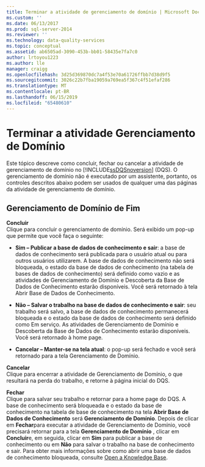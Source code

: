 ```yaml
---
title: Terminar a atividade de gerenciamento de domínio | Microsoft Docs
ms.custom: ''
ms.date: 06/13/2017
ms.prod: sql-server-2014
ms.reviewer: ''
ms.technology: data-quality-services
ms.topic: conceptual
ms.assetid: ab6505ad-3090-453b-bb01-58435e7fa7c0
author: lrtoyou1223
ms.author: lle
manager: craigg
ms.openlocfilehash: 3d25d369870dc7a4f53e70a61726ffbb7d38d9f5
ms.sourcegitcommit: 3026c22b7fba19059a769ea5f367c4f51efaf286
ms.translationtype: MT
ms.contentlocale: pt-BR
ms.lasthandoff: 06/15/2019
ms.locfileid: "65480610"
---
```

# <a name="end-the-domain-management-activity"></a>Terminar a atividade Gerenciamento de Domínio
  Este tópico descreve como concluir, fechar ou cancelar a atividade de gerenciamento de domínio no [!INCLUDE[ssDQSnoversion](../includes/ssdqsnoversion-md.md)] (DQS). O gerenciamento de domínio não é executado por um assistente, portanto, os controles descritos abaixo podem ser usados de qualquer uma das páginas da atividade de gerenciamento de domínio.  
  
## <a name="end-domain-management"></a>Gerenciamento de Domínio de Fim  
 **Concluir**  
 Clique para concluir o gerenciamento de domínio. Será exibido um pop-up que permite que você faça o seguinte:  
  
-   **Sim – Publicar a base de dados de conhecimento e sair**: a base de dados de conhecimento será publicada para o usuário atual ou para outros usuários utilizarem. A base de dados de conhecimento não será bloqueada, o estado da base de dados de conhecimento (na tabela de bases de dados de conhecimento) será definido como vazio e as atividades de Gerenciamento de Domínio e Descoberta da Base de Dados de Conhecimento estarão disponíveis. Você será retornado à tela Abrir Base de Dados de Conhecimento.  
  
-   **Não – Salvar o trabalho na base de dados de conhecimento e sair**: seu trabalho será salvo, a base de dados de conhecimento permanecerá bloqueada e o estado da base de dados de conhecimento será definido como Em serviço. As atividades de Gerenciamento de Domínio e Descoberta da Base de Dados de Conhecimento estarão disponíveis. Você será retornado à home page.  
  
-   **Cancelar – Manter-se na tela atual**: o pop-up será fechado e você será retornado para a tela Gerenciamento de Domínio.  
  
 **Cancelar**  
 Clique para encerrar a atividade de Gerenciamento de Domínio, o que resultará na perda do trabalho, e retorne à página inicial do DQS.  
  
 **Fechar**  
 Clique para salvar seu trabalho e retornar para a home page do DQS. A base de conhecimento será bloqueada e o estado da base de conhecimento na tabela de base de conhecimento na tela **Abrir Base de Dados de Conhecimento** será **Gerenciamento de Domínio**. Depois de clicar em **Fechar**para executar a atividade de Gerenciamento de Domínio, você precisará retornar para a tela **Gerenciamento de Domínio** , clicar em **Concluir**e, em seguida, clicar em **Sim** para publicar a base de conhecimento ou em **Não** para salvar o trabalho na base de conhecimento e sair.  Para obter mais informações sobre como abrir uma base de dados de conhecimento bloqueada, consulte [Open a Knowledge Base](../../2014/data-quality-services/open-a-knowledge-base.md).  
  
  
